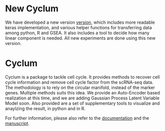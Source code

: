 # New Cyclum
We have developed a new version [version](https://github.com/lshh125/cyclum2), which includes more readable keras implementation, and various helper functions for transferring data among python, R and GSEA. It also includes a tool to decide how many linear component is needed. All new experiments are done using this new version.

# Cyclum

Cyclum is a package to tackle cell cycle. It provides methods to recover cell cycle information and remove cell cycle factor from the scRNA-seq data. The methodology is to rely on the circular manifold, instead of the marker genes. Multiple methods suits this idea. We provide an Auto-Encoder based realization at this time, and we are adding Gaussian Process Latent Variable Model soon. Also provided are a set of supplementary tools to visualize and anaylzing the result, in python and in R.

For further information, please also refer to the [documentation](https://kchen-lab.github.io/cyclum/) and the [manuscript](https://www.biorxiv.org/content/10.1101/625566v1).
